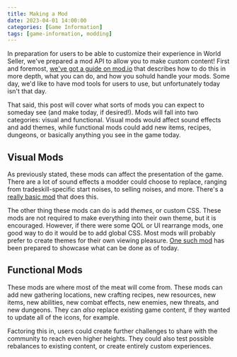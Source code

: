 ```yaml
---
title: Making a Mod
date: 2023-04-01 14:00:00
categories: [Game Information]
tags: [game-information, modding]
---
```


In preparation for users to be able to customize their experience in World Seller, we've prepared a mod API to allow you to make custom content! First and foremost, [we've got a guide on mod.io](https://mod.io/g/world-seller/r/world-seller-modding-how-to) that describes how to do this in more depth, what you can do, and how you sohuld handle your mods. Some day, we'd like to have mod tools for users to use, but unfortunately today isn't that day.

That said, this post will cover what sorts of mods you can expect to someday see (and make today, if desired!). Mods will fall into two categories: visual and functional. Visual mods would affect sound effects and add themes, while functional mods could add new items, recipes, dungeons, or basically anything you see in the game today.

## Visual Mods

As previously stated, these mods can affect the presentation of the game. There are a lot of sound effects a modder could choose to replace, ranging from tradeskill-specific start noises, to selling noises, and more. There's a [really basic mod](https://mod.io/g/world-seller/m/nyan-noises) that does this.

The other thing these mods can do is add _themes_, or custom CSS. These mods are not required to make everything into their own theme, but it is encouraged. However, if there were some QOL or UI rearrange mods, one good way to do it would be to add global CSS. Most mods will probably prefer to create themes for their own viewing pleasure. [One such mod](https://mod.io/g/world-seller/m/hackerman-theme) has been prepared to showcase what can be done as of today.

## Functional Mods

These mods are where most of the meat will come from. These mods can add new gathering locations, new crafting recipes, new resources, new items, new abilities, new combat effects, new enemies, new threats, and new dungeons. They can _also_ replace existing game content, if they wanted to update all of the icons, for example. 

Factoring this in, users could create further challenges to share with the community to reach even higher heights. They could also test possible rebalances to existing content, or create entirely custom experiences.

